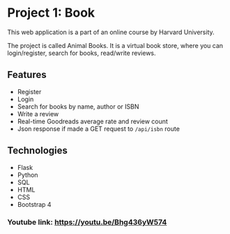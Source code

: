 

# Project 1: Book

This web application is a part of an online course by Harvard University.

The project is called Animal Books.
It is a virtual book store, where you can login/register, search for books, read/write reviews.  

## Features

-   Register
-   Login
-   Search for books by name, author or ISBN
-   Write a review
-   Real-time Goodreads average rate and review count
-  Json response if made a GET request to `/api/isbn` route


## Technologies
-  Flask
-  Python
-  SQL
-  HTML
-  CSS
- Bootstrap 4

### Youtube link:  https://youtu.be/Bhg436yW574

